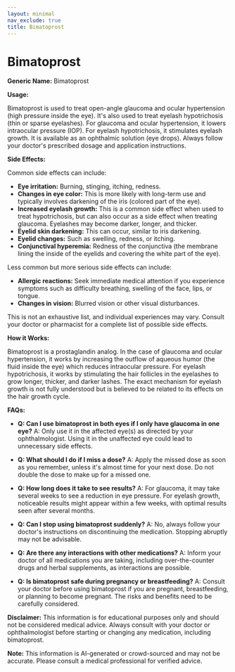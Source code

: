 ```yaml
---
layout: minimal
nav_exclude: true
title: Bimatoprost
---
```


# Bimatoprost

**Generic Name:** Bimatoprost

**Usage:**

Bimatoprost is used to treat open-angle glaucoma and ocular hypertension (high pressure inside the eye). It's also used to treat eyelash hypotrichosis (thin or sparse eyelashes).  For glaucoma and ocular hypertension, it lowers intraocular pressure (IOP). For eyelash hypotrichosis, it stimulates eyelash growth.  It is available as an ophthalmic solution (eye drops).  Always follow your doctor's prescribed dosage and application instructions.

**Side Effects:**

Common side effects can include:

* **Eye irritation:** Burning, stinging, itching, redness.
* **Changes in eye color:**  This is more likely with long-term use and typically involves darkening of the iris (colored part of the eye).
* **Increased eyelash growth:**  This is a common side effect when used to treat hypotrichosis, but can also occur as a side effect when treating glaucoma.  Eyelashes may become darker, longer, and thicker.
* **Eyelid skin darkening:** This can occur, similar to iris darkening.
* **Eyelid changes:**  Such as swelling, redness, or itching.
* **Conjunctival hyperemia:** Redness of the conjunctiva (the membrane lining the inside of the eyelids and covering the white part of the eye).


Less common but more serious side effects can include:

* **Allergic reactions:**  Seek immediate medical attention if you experience symptoms such as difficulty breathing, swelling of the face, lips, or tongue.
* **Changes in vision:** Blurred vision or other visual disturbances.


This is not an exhaustive list, and individual experiences may vary.  Consult your doctor or pharmacist for a complete list of possible side effects.


**How it Works:**

Bimatoprost is a prostaglandin analog.  In the case of glaucoma and ocular hypertension, it works by increasing the outflow of aqueous humor (the fluid inside the eye) which reduces intraocular pressure.  For eyelash hypotrichosis, it works by stimulating the hair follicles in the eyelashes to grow longer, thicker, and darker lashes. The exact mechanism for eyelash growth is not fully understood but is believed to be related to its effects on the hair growth cycle.


**FAQs:**

* **Q: Can I use bimatoprost in both eyes if I only have glaucoma in one eye?** A:  Only use it in the affected eye(s) as directed by your ophthalmologist.  Using it in the unaffected eye could lead to unnecessary side effects.

* **Q: What should I do if I miss a dose?** A:  Apply the missed dose as soon as you remember, unless it's almost time for your next dose. Do not double the dose to make up for a missed one.

* **Q: How long does it take to see results?** A: For glaucoma, it may take several weeks to see a reduction in eye pressure.  For eyelash growth, noticeable results might appear within a few weeks, with optimal results seen after several months.

* **Q: Can I stop using bimatoprost suddenly?** A:  No, always follow your doctor's instructions on discontinuing the medication.  Stopping abruptly may not be advisable.

* **Q:  Are there any interactions with other medications?** A:  Inform your doctor of all medications you are taking, including over-the-counter drugs and herbal supplements, as interactions are possible.

* **Q: Is bimatoprost safe during pregnancy or breastfeeding?** A:  Consult your doctor before using bimatoprost if you are pregnant, breastfeeding, or planning to become pregnant.  The risks and benefits need to be carefully considered.


**Disclaimer:** This information is for educational purposes only and should not be considered medical advice.  Always consult with your doctor or ophthalmologist before starting or changing any medication, including bimatoprost.


**Note:** This information is AI-generated or crowd-sourced and may not be accurate. Please consult a medical professional for verified advice.